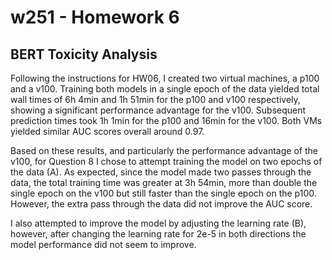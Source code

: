 # w251 - Homework 6

## BERT Toxicity Analysis

Following the instructions for HW06, I created two virtual machines, a p100 and a v100. Training both models in a single epoch of the data yielded total wall times of 6h 4min and 1h 51min for the p100 and v100 respectively, showing a significant performance advantage for the v100. Subsequent prediction times took 1h 1min for the p100 and 16min for the v100. Both VMs yielded similar AUC scores overall around 0.97.

Based on these results, and particularly the performance advantage of the v100, for Question 8 I chose to attempt training the model on two epochs of the data (A). As expected, since the model made two passes through the data, the total training time was greater at 3h 54min, more than double the single epoch on the v100 but still faster than the single epoch on the p100. However, the extra pass through the data did not improve the AUC score.

I also attempted to improve the model by adjusting the learning rate (B), however, after changing the learning rate for 2e-5 in both directions the model performance did not seem to improve.
